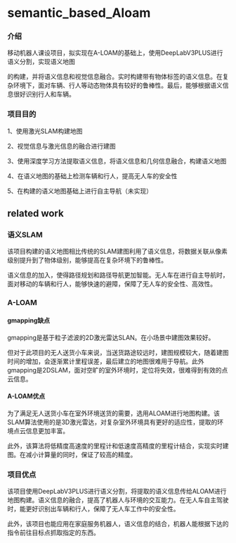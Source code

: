 # semantic_based_Aloam

### 介绍
移动机器人课设项目，拟实现在A-LOAM的基础上，使用DeepLabV3PLUS进行语义分割，实现语义地图

的构建，并将语义信息和视觉信息融合。实时构建带有物体标签的语义信息。在复杂环境下，面对车辆、行人等动态物体具有较好的鲁棒性。最后，能够根据语义信息很好识别行人和车辆。

### 项目目的

1、使用激光SLAM构建地图

2、视觉信息与激光信息的融合进行建图

3、使用深度学习方法提取语义信息，将语义信息和几何信息融合，构建语义地图

4、在语义地图的基础上检测车辆和行人，提高无人车的安全性

5、在构建的语义地图基础上进行自主导航（未实现）

## related work

### 语义SLAM

该项目构建的语义地图相比传统的SLAM建图利用了语义信息，将数据关联从像素级别提升到了物体级别，能够提高在复杂环境下的鲁棒性。

语义信息的加入，使得路径规划和路径导航更加智能。无人车在进行自主导航时，面对移动的车辆和行人，能够快速的避障，保障了无人车的安全性、高效性。

### A-LOAM

#### gmapping缺点

gmapping是基于粒子滤波的2D激光雷达SLAN。在小场景中建图效果较好。

但对于此项目的无人送货小车来说，当送货路途较远时，建图规模较大，随着建图时间的增加，会逐渐累计里程误差，最后建立的地图很难用于导航。此外gmapping是2DSLAM，面对空旷的室外环境时，定位将失效，很难得到有效的点云信息。

#### A-LOAM优点

为了满足无人送货小车在室外环境送货的需要，选用ALOAM进行地图构建。该SLAM算法使用的是3D激光雷达，对复杂室外环境具有更好的适应性，提取的环境点云信息更加丰富。

此外，该算法将低精度高速度的里程计和低速度高精度的里程计结合，实现实时建图。在减小计算量的同时，保证了较高的精度。



### 项目优点

该项目使用DeepLabV3PLUS进行语义分割，将提取的语义信息传给ALOAM进行地图构建。语义信息的融合，提高了机器人与环境的交互能力。在无人车自主驾驶时，能更好识别出车辆和行人，保障了无人车工作中的安全性。

此外，该项目也能应用在家庭服务机器人，语义信息的结合，机器人能根据下达的指令前往目标点抓取指定的东西。


